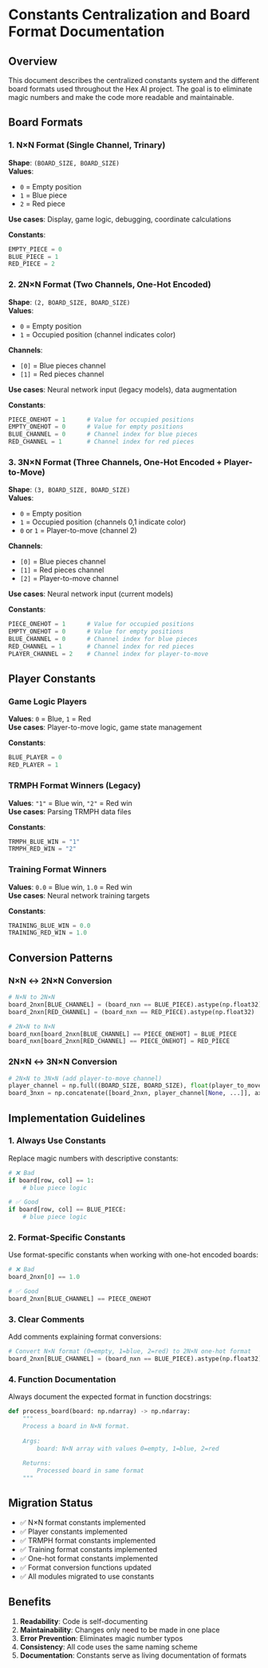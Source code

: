 # Constants Centralization and Board Format Documentation

## Overview

This document describes the centralized constants system and the different board formats used throughout the Hex AI project. The goal is to eliminate magic numbers and make the code more readable and maintainable.

## Board Formats

### 1. N×N Format (Single Channel, Trinary)
**Shape**: `(BOARD_SIZE, BOARD_SIZE)`  
**Values**: 
- `0` = Empty position
- `1` = Blue piece  
- `2` = Red piece

**Use cases**: Display, game logic, debugging, coordinate calculations

**Constants**:
```python
EMPTY_PIECE = 0
BLUE_PIECE = 1  
RED_PIECE = 2
```

### 2. 2N×N Format (Two Channels, One-Hot Encoded)
**Shape**: `(2, BOARD_SIZE, BOARD_SIZE)`  
**Values**: 
- `0` = Empty position
- `1` = Occupied position (channel indicates color)

**Channels**:
- `[0]` = Blue pieces channel
- `[1]` = Red pieces channel

**Use cases**: Neural network input (legacy models), data augmentation

**Constants**:
```python
PIECE_ONEHOT = 1      # Value for occupied positions
EMPTY_ONEHOT = 0      # Value for empty positions
BLUE_CHANNEL = 0      # Channel index for blue pieces
RED_CHANNEL = 1       # Channel index for red pieces
```

### 3. 3N×N Format (Three Channels, One-Hot Encoded + Player-to-Move)
**Shape**: `(3, BOARD_SIZE, BOARD_SIZE)`  
**Values**: 
- `0` = Empty position
- `1` = Occupied position (channels 0,1 indicate color)
- `0` or `1` = Player-to-move (channel 2)

**Channels**:
- `[0]` = Blue pieces channel
- `[1]` = Red pieces channel  
- `[2]` = Player-to-move channel

**Use cases**: Neural network input (current models)

**Constants**:
```python
PIECE_ONEHOT = 1      # Value for occupied positions
EMPTY_ONEHOT = 0      # Value for empty positions
BLUE_CHANNEL = 0      # Channel index for blue pieces
RED_CHANNEL = 1       # Channel index for red pieces
PLAYER_CHANNEL = 2    # Channel index for player-to-move
```

## Player Constants

### Game Logic Players
**Values**: `0` = Blue, `1` = Red  
**Use cases**: Player-to-move logic, game state management

**Constants**:
```python
BLUE_PLAYER = 0
RED_PLAYER = 1
```

### TRMPH Format Winners (Legacy)
**Values**: `"1"` = Blue win, `"2"` = Red win  
**Use cases**: Parsing TRMPH data files

**Constants**:
```python
TRMPH_BLUE_WIN = "1"
TRMPH_RED_WIN = "2"
```

### Training Format Winners
**Values**: `0.0` = Blue win, `1.0` = Red win  
**Use cases**: Neural network training targets

**Constants**:
```python
TRAINING_BLUE_WIN = 0.0
TRAINING_RED_WIN = 1.0
```

## Conversion Patterns

### N×N ↔ 2N×N Conversion
```python
# N×N to 2N×N
board_2nxn[BLUE_CHANNEL] = (board_nxn == BLUE_PIECE).astype(np.float32)
board_2nxn[RED_CHANNEL] = (board_nxn == RED_PIECE).astype(np.float32)

# 2N×N to N×N  
board_nxn[board_2nxn[BLUE_CHANNEL] == PIECE_ONEHOT] = BLUE_PIECE
board_nxn[board_2nxn[RED_CHANNEL] == PIECE_ONEHOT] = RED_PIECE
```

### 2N×N ↔ 3N×N Conversion
```python
# 2N×N to 3N×N (add player-to-move channel)
player_channel = np.full((BOARD_SIZE, BOARD_SIZE), float(player_to_move), dtype=np.float32)
board_3nxn = np.concatenate([board_2nxn, player_channel[None, ...]], axis=0)
```

## Implementation Guidelines

### 1. Always Use Constants
Replace magic numbers with descriptive constants:
```python
# ❌ Bad
if board[row, col] == 1:
    # blue piece logic

# ✅ Good  
if board[row, col] == BLUE_PIECE:
    # blue piece logic
```

### 2. Format-Specific Constants
Use format-specific constants when working with one-hot encoded boards:
```python
# ❌ Bad
board_2nxn[0] == 1.0

# ✅ Good
board_2nxn[BLUE_CHANNEL] == PIECE_ONEHOT
```

### 3. Clear Comments
Add comments explaining format conversions:
```python
# Convert N×N format (0=empty, 1=blue, 2=red) to 2N×N one-hot format
board_2nxn[BLUE_CHANNEL] = (board_nxn == BLUE_PIECE).astype(np.float32)
```

### 4. Function Documentation
Always document the expected format in function docstrings:
```python
def process_board(board: np.ndarray) -> np.ndarray:
    """
    Process a board in N×N format.
    
    Args:
        board: N×N array with values 0=empty, 1=blue, 2=red
        
    Returns:
        Processed board in same format
    """
```

## Migration Status

- ✅ N×N format constants implemented
- ✅ Player constants implemented  
- ✅ TRMPH format constants implemented
- ✅ Training format constants implemented
- ✅ One-hot format constants implemented
- ✅ Format conversion functions updated
- ✅ All modules migrated to use constants

## Benefits

1. **Readability**: Code is self-documenting
2. **Maintainability**: Changes only need to be made in one place
3. **Error Prevention**: Eliminates magic number typos
4. **Consistency**: All code uses the same naming scheme
5. **Documentation**: Constants serve as living documentation of formats 